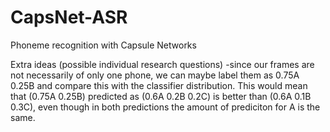 # CapsNet-ASR
Phoneme recognition with Capsule Networks


Extra ideas (possible individual research questions)
-since our frames are not necessarily of only one phone, we can maybe label them as 0.75A 0.25B and compare this with the classifier distribution.
This would mean that (0.75A 0.25B) predicted as (0.6A 0.2B 0.2C) is better than (0.6A 0.1B 0.3C), even though in both predictions the amount of prediciton for A is the same.
